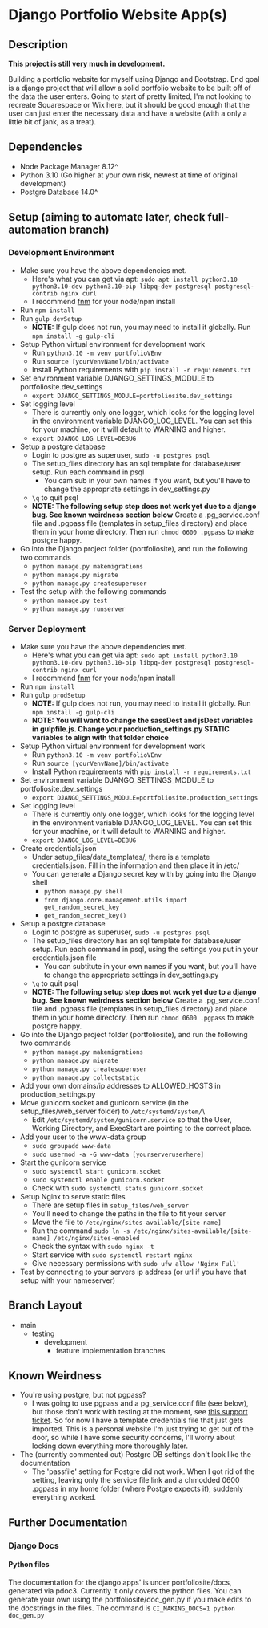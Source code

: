 # Django Portfolio Website App(s)

## Description

**This project is still very much in development.**

Building a portfolio website for myself using Django and Bootstrap. End goal is a django project that will allow a solid portfolio website to be built off of the data the user enters. Going to start of pretty limited, I'm not looking to recreate Squarespace or Wix here, but it should be good enough that the user can just enter the necessary data and have a website (with a only a little bit of jank, as a treat).

## Dependencies

- Node Package Manager 8.12^
- Python 3.10 (Go higher at your own risk, newest at time of original development)
- Postgre Database 14.0^

## Setup (aiming to automate later, check full-automation branch)

### Development Environment

- Make sure you have the above dependencies met.
  - Here's what you can get via apt: `sudo apt install python3.10 python3.10-dev python3.10-pip libpq-dev postgresql postgresql-contrib nginx curl`
  - I recommend [fnm](https://github.com/Schniz/fnm#using-a-script-macoslinux) for your node/npm install
- Run `npm install`
- Run `gulp devSetup`
  - **NOTE:** If gulp does not run, you may need to install it globally. Run `npm install -g gulp-cli`
- Setup Python virtual environment for development work
  - Run `python3.10 -m venv portfolioVEnv`
  - Run `source [yourVenvName]/bin/activate`
  - Install Python requirements with `pip install -r requirements.txt`
- Set environment variable DJANGO_SETTINGS_MODULE to portfoliosite.dev_settings
  - `export DJANGO_SETTINGS_MODULE=portfoliosite.dev_settings`
- Set logging level
  - There is currently only one logger, which looks for the logging level in the environment variable
  DJANGO_LOG_LEVEL. You can set this for your machine, or it will default to WARNING and higher.
  - `export DJANGO_LOG_LEVEL=DEBUG`
- Setup a postgre database
  - Login to postgre as superuser, `sudo -u postgres psql`
  - The setup_files directory has an sql template for database/user setup. Run each command in psql
    - You cam sub in your own names if you want, but you'll have to change the appropriate settings in dev_settings.py
  - `\q` to quit psql
  - **NOTE: The following setup step does not work yet due to a django bug. See known weirdness section below**  Create a .pg_service.conf file and .pgpass file (templates in setup_files directory) and place them in your home directory. Then run `chmod 0600 .pgpass` to make postgre happy.
- Go into the Django project folder (portfoliosite), and run the following two commands
  - `python manage.py makemigrations`
  - `python manage.py migrate`
  - `python manage.py createsuperuser`
- Test the setup with the following commands
  - `python manage.py test`
  - `python manage.py runserver`

### Server Deployment

- Make sure you have the above dependencies met.
  - Here's what you can get via apt: `sudo apt install python3.10 python3.10-dev python3.10-pip libpq-dev postgresql postgresql-contrib nginx curl`
  - I recommend [fnm](https://github.com/Schniz/fnm#using-a-script-macoslinux) for your node/npm install
- Run `npm install`
- Run `gulp prodSetup`
  - **NOTE:** If gulp does not run, you may need to install it globally. Run `npm install -g gulp-cli`
  - **NOTE: You will want to change the sassDest and jsDest variables in gulpfile.js. Change your production_settings.py STATIC variables to align with that folder choice**
- Setup Python virtual environment for development work
  - Run `python3.10 -m venv portfolioVEnv`
  - Run `source [yourVenvName]/bin/activate`
  - Install Python requirements with `pip install -r requirements.txt`
- Set environment variable DJANGO_SETTINGS_MODULE to portfoliosite.dev_settings
  - `export DJANGO_SETTINGS_MODULE=portfoliosite.production_settings`
- Set logging level
  - There is currently only one logger, which looks for the logging level in the environment variable
  DJANGO_LOG_LEVEL. You can set this for your machine, or it will default to WARNING and higher.
  - `export DJANGO_LOG_LEVEL=DEBUG`
- Create credentials.json
  - Under setup_files/data_templates/, there is a template credentials.json. Fill in the information
  and then place it in /etc/
  - You can generate a Django secret key with by going into the Django shell
    - `python manage.py shell`
    -  `from django.core.management.utils import get_random_secret_key`
    -  `get_random_secret_key()`
- Setup a postgre database
  - Login to postgre as superuser, `sudo -u postgres psql`
  - The setup_files directory has an sql template for database/user setup. Run each command in psql, using the settings you put in your credentials.json file
    - You can subtitute in your own names if you want, but you'll have to change the appropriate settings in dev_settings.py
  - `\q` to quit psql
  - **NOTE: The following setup step does not work yet due to a django bug. See known weirdness section below**  Create a .pg_service.conf file and .pgpass file (templates in setup_files directory) and place them in your home directory. Then run `chmod 0600 .pgpass` to make postgre happy.
- Go into the Django project folder (portfoliosite), and run the following two commands
  - `python manage.py makemigrations`
  - `python manage.py migrate`
  - `python manage.py createsuperuser`
  - `python manage.py collectstatic`
- Add your own domains/ip addresses to ALLOWED_HOSTS in production_settings.py
- Move gunicorn.socket and gunicorn.service (in the setup_files/web_server folder) to `/etc/systemd/system/`\
  - Edit `/etc/systemd/system/gunicorn.service` so that the User, Working Directory, and ExecStart are pointing to the correct place.
- Add your user to the www-data group
  - `sudo groupadd www-data`
  - `sudo usermod -a -G www-data [yourserveruserhere]`
- Start the gunicorn service
  - `sudo systemctl start gunicorn.socket`
  - `sudo systemctl enable gunicorn.socket`
  - Check with `sudo systemctl status gunicorn.socket`
- Setup Nginx to serve static files
  - There are setup files in `setup_files/web_server`
  - You'll need to change the paths in the file to fit your server
  - Move the file to `/etc/nginx/sites-available/[site-name]`
  - Run the command `sudo ln -s /etc/nginx/sites-available/[site-name] /etc/nginx/sites-enabled`
  - Check the syntax with `sudo nginx -t`
  - Start service with `sudo systemctl restart nginx`
  - Give necessary permissions with `sudo ufw allow 'Nginx Full'`
- Test by connecting to your servers ip address (or url if you have that setup with your nameserver)

## Branch Layout

- main
  - testing
    - development
      - feature implementation branches

## Known Weirdness

- You're using postgre, but not pgpass?
  - I was going to use pgpass and a pg_service.conf file (see below), but those don't work with testing at the moment, see [this support ticket](https://code.djangoproject.com/ticket/33685). So for now I have a template credentials file that just gets imported. This is a personal website I'm just trying
  to get out of the door, so while I have some security concerns, I'll worry about locking down everything more thoroughly later.
- The (currently commented out) Postgre DB settings don't look like the documentation
  - The 'passfile' setting for Postgre did not work. When I got rid of the setting, leaving only the service file link and a chmodded 0600 .pgpass in my home folder (where Postgre expects it), suddenly everything worked.

## Further Documentation

### Django Docs

#### Python files

The documentation for the django apps' is under portfoliosite/docs, generated via pdoc3. Currently it only covers the python
files. You can generate your own using the portfoliosite/doc_gen.py if you make edits to the docstrings in the files.
The command is `CI_MAKING_DOCS=1 python doc_gen.py`
